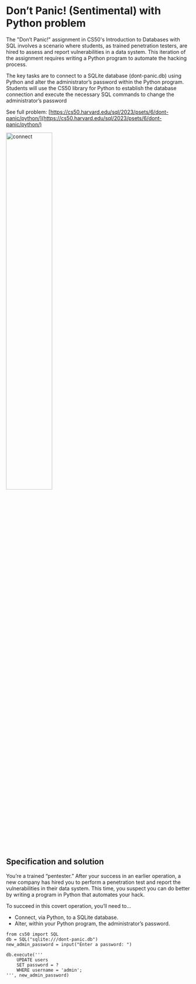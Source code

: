 # Don’t Panic! (Sentimental) with Python problem

The "Don’t Panic!" assignment in CS50's Introduction to Databases with SQL involves a scenario where students, as trained penetration testers, are hired to assess and report vulnerabilities in a data system. This iteration of the assignment requires writing a Python program to automate the hacking process. 

The key tasks are to connect to a SQLite database (dont-panic.db) using Python and alter the administrator’s password within the Python program. Students will use the CS50 library for Python to establish the database connection and execute the necessary SQL commands to change the administrator’s password

See full problem: [https://cs50.harvard.edu/sql/2023/psets/6/dont-panic/python/](https://cs50.harvard.edu/sql/2023/psets/6/dont-panic/python/)

<img src="https://piotr.detyna.pl/cs50-sql/week-6/dont-panic.jpg" alt="connect" style="width: 50%">

## Specification and solution

You’re a trained “pentester.” After your success in an earlier operation, a new company has hired you to perform a penetration test and report the vulnerabilities in their data system. This time, you suspect you can do better by writing a program in Python that automates your hack.

To succeed in this covert operation, you’ll need to…

- Connect, via Python, to a SQLite database.
- Alter, within your Python program, the administrator’s password.

```
from cs50 import SQL
db = SQL("sqlite:///dont-panic.db")
new_admin_password = input("Enter a password: ")

db.execute('''
    UPDATE users
    SET password = ?
    WHERE username = 'admin';
''', new_admin_password)

```